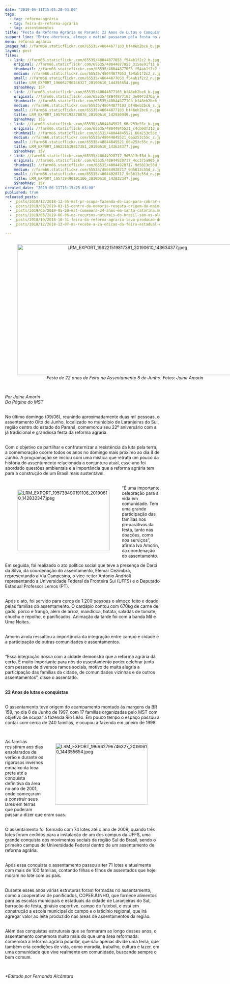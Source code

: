 ```yaml
---
date: "2019-06-11T15:05:20-03:00"
tags:
  - tag: reforma-agrária
  - tag: feira-da-reforma-agrária
  - tag: assentamentos
title: "Festa da Reforma Agrária no Paraná: 22 Anos de Lutas e Conquistas "
support_line: "Entre abertura, almoço e matinê passaram pela festa no Assentamento 8 de Junho,  aproximadamente duas mil pessoas que comemoraram com as famílias esse dia tão especial."
menu: reforma agrária
images_hd: //farm66.staticflickr.com/65535/48044877103_bf48eb2bc6_b.jpg
layout: post
files:
  - link: //farm66.staticflickr.com/65535/48044877053_f54ab1f2c2_b.jpg
    original: //farm66.staticflickr.com/65535/48044877053_315ee91f11_o.jpg
    thumbnail: //farm66.staticflickr.com/65535/48044877053_f54ab1f2c2_t.jpg
    medium: //farm66.staticflickr.com/65535/48044877053_f54ab1f2c2_z.jpg
    small: //farm66.staticflickr.com/65535/48044877053_f54ab1f2c2_n.jpg
    title: LRM_EXPORT_196662796746327_20190610_144355654.jpeg
    $$hashKey: 15P
  - link: //farm66.staticflickr.com/65535/48044877103_bf48eb2bc6_b.jpg
    original: //farm66.staticflickr.com/65535/48044877103_3e0972d7b5_o.jpg
    thumbnail: //farm66.staticflickr.com/65535/48044877103_bf48eb2bc6_t.jpg
    medium: //farm66.staticflickr.com/65535/48044877103_bf48eb2bc6_z.jpg
    small: //farm66.staticflickr.com/65535/48044877103_bf48eb2bc6_n.jpg
    title: LRM_EXPORT_195797192370876_20190610_142930049.jpeg
    $$hashKey: 15S
  - link: //farm66.staticflickr.com/65535/48044845521_66a253c55c_b.jpg
    original: //farm66.staticflickr.com/65535/48044845521_c4cb9df312_o.jpg
    thumbnail: //farm66.staticflickr.com/65535/48044845521_66a253c55c_t.jpg
    medium: //farm66.staticflickr.com/65535/48044845521_66a253c55c_z.jpg
    small: //farm66.staticflickr.com/65535/48044845521_66a253c55c_n.jpg
    title: LRM_EXPORT_196221519817381_20190610_143634377.jpeg
    $$hashKey: 15V
  - link: //farm66.staticflickr.com/65535/48044928717_9d5813c55d_b.jpg
    original: //farm66.staticflickr.com/65535/48044928717_4cc375a905_o.jpg
    thumbnail: //farm66.staticflickr.com/65535/48044928717_9d5813c55d_t.jpg
    medium: //farm66.staticflickr.com/65535/48044928717_9d5813c55d_z.jpg
    small: //farm66.staticflickr.com/65535/48044928717_9d5813c55d_n.jpg
    title: LRM_EXPORT_195739490191106_20190610_142832347.jpeg
    $$hashKey: 15Y
created_date: "2019-06-11T15:15:25-03:00"
published: true
releated_posts:
  - _posts/2018/12/2018-12-06-mst-pr-ocupa-fazenda-do-iap-para-cobrar-o-assentamento-de-150-familias-sem-terra.md
  - _posts/2019/03/2019-03-15-centro-de-memoria-resgata-origem-do-maior-complexo-da-reforma-agraria-da-america-latina.md
  - _posts/2019/05/2019-05-28-mst-comemora-34-anos-em-santa-catarina.md
  - _posts/2019/06/2019-06-06-os-recursos-naturais-do-brasil-sao-os-alvos-do-capitalismo-em-crise-diz-stedile.md
  - _posts/2018/10/2018-10-31-feira-da-reforma-agraria-leva-producao-de-assentamentos-para-o-centro-de-bauru.md
  - _posts/2018/12/2018-12-07-ms-recebe-a-2a-edicao-da-feira-estadual-da-reforma-agraria.md

---
```

<div style="text-align:center">
<figure class="image" style="display:inline-block"><img alt="LRM_EXPORT_196221519817381_20190610_143634377.jpeg" height="426" src="//farm66.staticflickr.com/65535/48044845521_66a253c55c_b.jpg" width="700" />
<figcaption><em>Festa de 22 anos de Feira no Assentamento 8 de Junho. Fotos: Jaine Amorin</em></figcaption>
</figure>
</div>

<p>&nbsp;<br />
<em>Por Jaine Amorin<br />
Da P&aacute;gina do MST</em><br />
&nbsp;</p>

<p>No &uacute;ltimo domingo (09/06), reunindo aproximadamente duas mil pessoas, o assentamento Oito de Junho, localizado no munic&iacute;pio de Laranjeiras do Sul, regi&atilde;o centro do estado do Paran&aacute;, comemorou seu 22&ordm; anivers&aacute;rio com a j&aacute; tradicional e grandiosa festa da reforma agr&aacute;ria.<br />
&nbsp;</p>

<p>Com o objetivo de partilhar e confraternizar a resist&ecirc;ncia da luta pela terra, a comemora&ccedil;&atilde;o ocorre todos os anos no domingo mais pr&oacute;ximo ao dia 8 de Junho. A programa&ccedil;&atilde;o se iniciou com uma m&iacute;stica que retrata um pouco da hist&oacute;ria do assentamento relacionada a conjuntura atual, esse ano foi abordado quest&otilde;es ambientais e a import&acirc;ncia que a reforma agr&aacute;ria tem para a constru&ccedil;&atilde;o de um Brasil mais sustent&aacute;vel.&nbsp;<br />
&nbsp;</p>

<figure class="image" style="float:left"><img alt="LRM_EXPORT_195739490191106_20190610_142832347.jpeg" height="200" src="//farm66.staticflickr.com/65535/48044928717_9d5813c55d_b.jpg" width="300" />
<figcaption></figcaption>
</figure>

<p>&ldquo;&Eacute; uma importante celebra&ccedil;&atilde;o para a vida em comunidade. Tem uma grande participa&ccedil;&atilde;o das fam&iacute;lias nos preparativos da festa, tanto nas doa&ccedil;&otilde;es, como nos servi&ccedil;os&rdquo;, afirma Ivo Amorin, da coordena&ccedil;&atilde;o do assentamento.</p>

<p>Em seguida, foi realizado o ato pol&iacute;tico social que teve a presen&ccedil;a de Darci da Silva, da coordena&ccedil;&atilde;o do assentamento, Elemar Cezimbra, representando a Via Campesina, o vice-reitor Antonio Andrioli representando a Universidade Federal da Fronteira Sul (UFFS) e o Deputado Estadual Professor Lemos (PT).<br />
&nbsp;</p>

<p>Ap&oacute;s o ato, foi servido para cerca de 1.200 pessoas o almo&ccedil;o feito e doado pelas fam&iacute;lias do assentamento. O card&aacute;pio contou com 670kg de carne de gado, porco e frango, al&eacute;m de arroz, mandioca, batata, saladas de tomate, chuchu e repolho, e panificados. Anima&ccedil;&atilde;o da tarde foi com a banda Mil e Uma Noites.<br />
&nbsp;</p>

<p>Amorin ainda ressaltou a import&acirc;ncia da integra&ccedil;&atilde;o entre campo e cidade e a participa&ccedil;&atilde;o de outras comunidades e assentamentos.<br />
&nbsp;</p>

<p>&ldquo;Essa integra&ccedil;&atilde;o nossa com a cidade demonstra que a reforma agr&aacute;ria d&aacute; certo. &Eacute; muito importante para n&oacute;s do assentamento poder celebrar junto com pessoas de diversos ramos sociais, motivo de muita alegria a participa&ccedil;&atilde;o das fam&iacute;lias da cidade, de comunidades vizinhas e de outros assentamentos&rdquo;, disse o assentado.</p>

<p><br />
<strong>22 Anos de lutas e conquistas</strong><br />
&nbsp;</p>

<p>O assentamento teve origem do acampamento montado &agrave;s margens da BR 158, no dia 8 de Junho de 1997, com 17 fam&iacute;lias organizadas pelo MST com objetivo de ocupar a fazenda Rio Le&atilde;o. Em pouco tempo o espa&ccedil;o passou a contar com cerca de 240 fam&iacute;lias, e ocupou a fazenda em janeiro de 1998.</p>

<p>&nbsp;</p>

<figure class="image" style="float:right"><img alt="LRM_EXPORT_196662796746327_20190610_144355654.jpeg" height="200" src="//farm66.staticflickr.com/65535/48044877053_f54ab1f2c2_b.jpg" width="300" />
<figcaption></figcaption>
</figure>

<p>As fam&iacute;lias resistiram aos dias ensolarados de ver&atilde;o e durante os rigorosos invernos embaixo da lona preta at&eacute; a conquista definitiva da &aacute;rea no ano de 2001, onde come&ccedil;aram a construir seus lares em terras que puderam passar a dizer que eram suas.</p>

<p><br />
O assentamento foi formado com 74 lotes at&eacute; o ano de 2009, quando tr&ecirc;s lotes foram cedidos para a instala&ccedil;&atilde;o de um dos campus da UFFS, uma grande conquista dos movimentos sociais da regi&atilde;o Sul do Brasil, sendo o primeiro campus de Universidade Federal dentro de um assentamento de reforma agr&aacute;ria.</p>

<p><br />
Ap&oacute;s essa conquista o assentamento passou a ter 71 lotes e atualmente com mais de 100 fam&iacute;lias, contando filhas e filhos de assentados que hoje moram no lote com os pais.</p>

<p><br />
Durante esses anos v&aacute;rias estruturas foram formadas no assentamento, como a cooperativa de panificados, COPERJUNHO, que fornece alimentos para as escolas municipais e estaduais da cidade de Laranjeiras do Sul, barrac&atilde;o de festa, gin&aacute;sio esportivo, campo de futebol, e est&aacute; em constru&ccedil;&atilde;o a escola municipal do campo e o latic&iacute;nio regional, que ir&aacute; agregar valor ao leite produzido nas &aacute;reas de assentamentos da regi&atilde;o.</p>

<p><br />
Al&eacute;m das conquistas estruturais que se formaram ao longo desses anos, o assentamento comemora muito mais do que uma &aacute;rea reformada: comemora a reforma agr&aacute;ria popular, que n&atilde;o apenas divide uma terra, que tamb&eacute;m cria condi&ccedil;&otilde;es de vida, como moradia, trabalho, cultura e lazer, em uma comunidade que vive realmente em comunidade, buscando sempre o bem comum.&nbsp;</p>

<p>&nbsp;</p>

<p><em>*Editado por Fernanda Alc&acirc;ntara</em></p>
